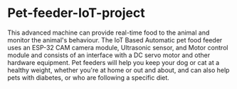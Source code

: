 # Pet-feeder-IoT-project
This advanced machine can provide real-time food to the animal and monitor the animal's behaviour. The IoT Based Automatic pet food feeder uses an ESP-32 CAM camera module, Ultrasonic sensor, and Motor control module and consists of an interface with a DC servo motor and other hardware equipment.
Pet feeders will help you keep your dog or cat at a healthy weight, whether you're at home or out and about, and can also help pets with diabetes, or who are following a specific diet.
